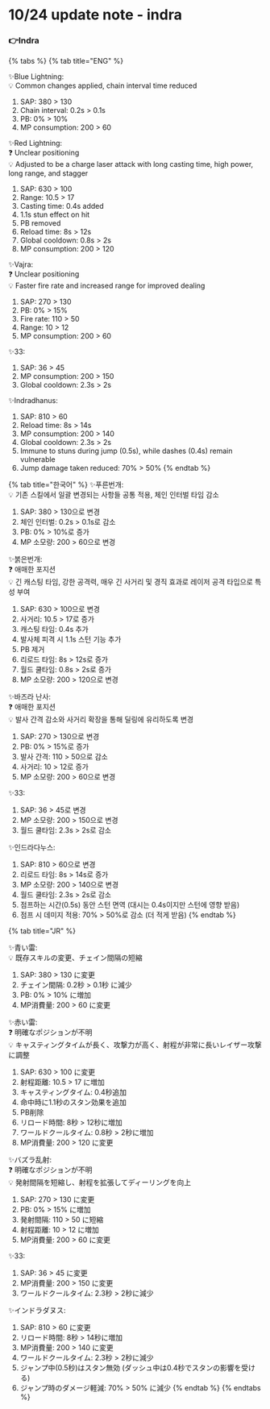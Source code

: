 # 10/24 update note - indra

### 👉Indra

{% tabs %}
{% tab title="ENG" %}


✨Blue Lightning:\
💡 Common changes applied, chain interval time reduced

1. SAP: 380 > 130
2. Chain interval: 0.2s > 0.1s
3. PB: 0% > 10%
4. MP consumption: 200 > 60

✨Red Lightning:\
❓ Unclear positioning\
💡 Adjusted to be a charge laser attack with long casting time, high power, long range, and stagger

1. SAP: 630 > 100
2. Range: 10.5 > 17
3. Casting time: 0.4s added
4. 1.1s stun effect on hit
5. PB removed
6. Reload time: 8s > 12s
7. Global cooldown: 0.8s > 2s
8. MP consumption: 200 > 120

✨Vajra:\
❓ Unclear positioning\
💡 Faster fire rate and increased range for improved dealing

1. SAP: 270 > 130
2. PB: 0% > 15%
3. Fire rate: 110 > 50
4. Range: 10 > 12
5. MP consumption: 200 > 60

✨33:

1. SAP: 36 > 45
2. MP consumption: 200 > 150
3. Global cooldown: 2.3s > 2s

✨Indradhanus:

1. SAP: 810 > 60
2. Reload time: 8s > 14s
3. MP consumption: 200 > 140
4. Global cooldown: 2.3s > 2s
5. Immune to stuns during jump (0.5s), while dashes (0.4s) remain vulnerable
6. Jump damage taken reduced: 70% > 50%
{% endtab %}

{% tab title="한국어" %}
✨푸른번개:\
💡 기존 스킬에서 일괄 변경되는 사항들 공통 적용, 체인 인터벌 타임 감소

1. SAP: 380 > 130으로 변경
2. 체인 인터벌: 0.2s > 0.1s로 감소
3. PB: 0% > 10%로 증가
4. MP 소모량: 200 > 60으로 변경

✨붉은번개:\
❓ 애매한 포지션\
💡 긴 캐스팅 타임, 강한 공격력, 매우 긴 사거리 및 경직 효과로 레이저 공격 타입으로 특성 부여

1. SAP: 630 > 100으로 변경
2. 사거리: 10.5 > 17로 증가
3. 캐스팅 타임: 0.4s 추가
4. 발사체 피격 시 1.1s 스턴 기능 추가
5. PB 제거
6. 리로드 타임: 8s > 12s로 증가
7. 월드 쿨타임: 0.8s > 2s로 증가
8. MP 소모량: 200 > 120으로 변경

✨바즈라 난사:\
❓ 애매한 포지션\
💡 발사 간격 감소와 사거리 확장을 통해 딜링에 유리하도록 변경

1. SAP: 270 > 130으로 변경
2. PB: 0% > 15%로 증가
3. 발사 간격: 110 > 50으로 감소
4. 사거리: 10 > 12로 증가
5. MP 소모량: 200 > 60으로 변경

✨33:

1. SAP: 36 > 45로 변경
2. MP 소모량: 200 > 150으로 변경
3. 월드 쿨타임: 2.3s > 2s로 감소

✨인드라다누스:

1. SAP: 810 > 60으로 변경
2. 리로드 타임: 8s > 14s로 증가
3. MP 소모량: 200 > 140으로 변경
4. 월드 쿨타임: 2.3s > 2s로 감소
5. 점프하는 시간(0.5s) 동안 스턴 면역 (대시는 0.4s이지만 스턴에 영향 받음)
6. 점프 시 데미지 적용: 70% > 50%로 감소 (더 적게 받음)
{% endtab %}

{% tab title="JR" %}


✨青い雷:\
💡 既存スキルの変更、チェイン間隔の短縮

1. SAP: 380 > 130 に変更
2. チェイン間隔: 0.2秒 > 0.1秒 に減少
3. PB: 0% > 10% に増加
4. MP消費量: 200 > 60 に変更

✨赤い雷:\
❓ 明確なポジションが不明\
💡 キャスティングタイムが長く、攻撃力が高く、射程が非常に長いレイザー攻撃に調整

1. SAP: 630 > 100 に変更
2. 射程距離: 10.5 > 17 に増加
3. キャスティングタイム: 0.4秒追加
4. 命中時に1.1秒のスタン効果を追加
5. PB削除
6. リロード時間: 8秒 > 12秒に増加
7. ワールドクールタイム: 0.8秒 > 2秒に増加
8. MP消費量: 200 > 120 に変更

✨バズラ乱射:\
❓ 明確なポジションが不明\
💡 発射間隔を短縮し、射程を拡張してディーリングを向上

1. SAP: 270 > 130 に変更
2. PB: 0% > 15% に増加
3. 発射間隔: 110 > 50 に短縮
4. 射程距離: 10 > 12 に増加
5. MP消費量: 200 > 60 に変更

✨33:

1. SAP: 36 > 45 に変更
2. MP消費量: 200 > 150 に変更
3. ワールドクールタイム: 2.3秒 > 2秒に減少

✨インドラダヌス:

1. SAP: 810 > 60 に変更
2. リロード時間: 8秒 > 14秒に増加
3. MP消費量: 200 > 140 に変更
4. ワールドクールタイム: 2.3秒 > 2秒に減少
5. ジャンプ中(0.5秒)はスタン無効 (ダッシュ中は0.4秒でスタンの影響を受ける)
6. ジャンプ時のダメージ軽減: 70% > 50% に減少
{% endtab %}
{% endtabs %}
